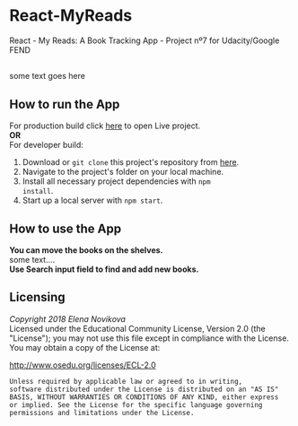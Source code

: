 # React-MyReads
React - My Reads: A Book Tracking App - Project nº7 for Udacity/Google FEND
##
some text goes here
## How to run the App
For production build click [here](https://elenanovikova.github.io/React-MyReads/build) to open Live project.
<br> **OR** <br>
For developer build:
1. Download or <code>git clone</code> this project's repository from [here](https://github.com/ElenaNovikova/React-MyReads.git).
2. Navigate to the project's folder on your local machine.
3. Install all necessary project dependencies with <code>npm install</code>.
4. Start up a local server with <code>npm start</code>.
## How to use the App
<strong>You can move the books on the shelves.</strong><br>
some text....<br>
<strong>Use Search input field to find and add new books.</strong>
## Licensing
*Copyright 2018 Elena Novikova* <br>
Licensed under the Educational Community License, Version 2.0 (the "License"); you may not use this file except in compliance with the License. You may obtain a copy of the License at:

http://www.osedu.org/licenses/ECL-2.0

	Unless required by applicable law or agreed to in writing,
	software distributed under the License is distributed on an "AS IS"
	BASIS, WITHOUT WARRANTIES OR CONDITIONS OF ANY KIND, either express
	or implied. See the License for the specific language governing
	permissions and limitations under the License.
